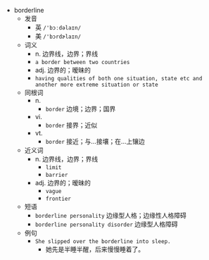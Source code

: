 - borderline
  - 发音
    - 英 `/'bɔːdəlaɪn/`
    - 美 `/'bɔrdɚlaɪn/`
  - 词义
    - n. 边界线，边界；界线
    - `a border between two countries`
    - adj. 边界的；暧昧的
    - `having qualities of both one situation, state etc and another more extreme situation or state`
  - 同根词
    - n.
      - `border` 边境；边界；国界
    - vi.
      - `border` 接界；近似
    - vt.
      - `border` 接近；与…接壤；在…上镶边
  - 近义词
    - n. 边界线，边界；界线
      - `limit`
      - `barrier`
    - adj. 边界的；暧昧的
      - `vague`
      - `frontier`
  - 短语
    - `borderline personality` 边缘型人格；边缘性人格障碍 
    - `borderline personality disorder` 边缘型人格障碍 
  - 例句
    - `She slipped over the borderline into sleep.`
      - 她先是半睡半醒，后来慢慢睡着了。

